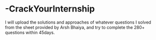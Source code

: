 # -CrackYourInternship
I will upload the solutions and approaches of whatever questions I solved from the sheet provided by Arsh Bhaiya, and try to complete the 280+ questions within 45days.
